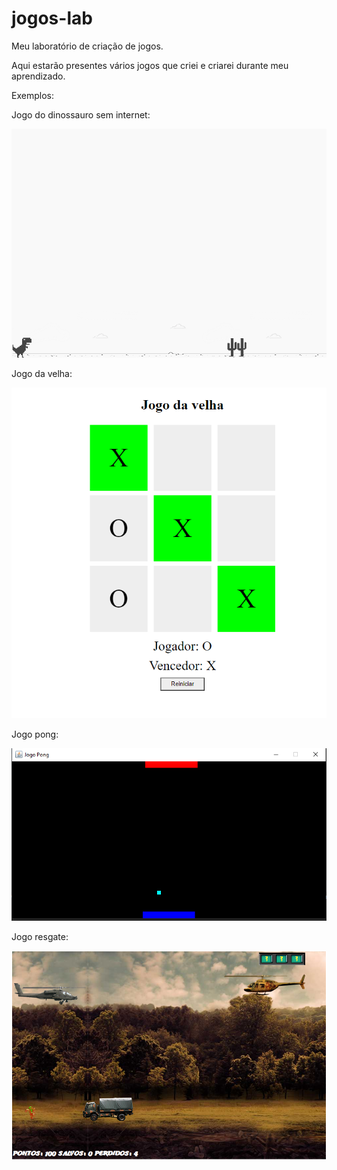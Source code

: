 # jogos-lab

Meu laboratório de criação de jogos.

Aqui estarão presentes vários jogos que criei e criarei durante meu aprendizado.

Exemplos:

Jogo do dinossauro sem internet:

![Exemplo jogo](./assets/example.png)

Jogo da velha:

![Exemplo jogo](./assets/Ganhador.PNG)

Jogo pong:

![Exemplo jogo](./assets/pong.PNG)

Jogo resgate:

![Exemplo jogo](./assets/exemplo-resgate.PNG)

